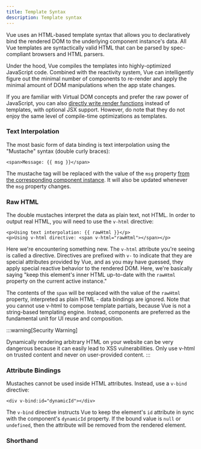 ```yaml
---
title: Template Syntax
description: Template syntax
---
```


Vue uses an HTML-based template syntax that allows you to declaratively bind the rendered DOM to the underlying component instance's data. All Vue templates are syntactically valid HTML that can be parsed by spec-compliant browsers and HTML parsers.

Under the hood, Vue compiles the templates into highly-optimized JavaScript code. Combined with the reactivity system, Vue can intelligently figure out the minimal number of components to re-render and apply the minimal amount of DOM manipulations when the app state changes.

If you are familiar with Virtual DOM concepts and prefer the raw power of JavaScript, you can also [directly write render functions]() instead of templates, with optional JSX support. However, do note that they do not enjoy the same level of compile-time optimizations as templates.

### Text Interpolation​
The most basic form of data binding is text interpolation using the "Mustache" syntax (double curly braces):

```
<span>Message: {{ msg }}</span>
```

The mustache tag will be replaced with the value of the `msg` property [from the corresponding component instance](). It will also be updated whenever the `msg` property changes.

### Raw HTML​
The double mustaches interpret the data as plain text, not HTML. In order to output real HTML, you will need to use the `v-html` directive:

```
<p>Using text interpolation: {{ rawHtml }}</p>
<p>Using v-html directive: <span v-html="rawHtml"></span></p>
```

Here we're encountering something new. The `v-html` attribute you're seeing is called a directive. Directives are prefixed with `v-` to indicate that they are special attributes provided by Vue, and as you may have guessed, they apply special reactive behavior to the rendered DOM. Here, we're basically saying "keep this element's inner HTML up-to-date with the `rawHtml` property on the current active instance."

The contents of the `span` will be replaced with the value of the `rawHtml` property, interpreted as plain HTML - data bindings are ignored. Note that you cannot use v-html to compose template partials, because Vue is not a string-based templating engine. Instead, components are preferred as the fundamental unit for UI reuse and composition.

:::warning[Security Warning]

Dynamically rendering arbitrary HTML on your website can be very dangerous because it can easily lead to XSS vulnerabilities. Only use v-html on trusted content and never on user-provided content.
:::

### Attribute Bindings​
Mustaches cannot be used inside HTML attributes. Instead, use a `v-bind` directive:

```
<div v-bind:id="dynamicId"></div>
```

The `v-bind` directive instructs Vue to keep the element's `id` attribute in sync with the component's `dynamicId` property. If the bound value is `null` or `undefined`, then the attribute will be removed from the rendered element.

### Shorthand